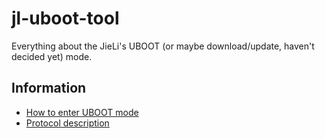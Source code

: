 # jl-uboot-tool

Everything about the JieLi's UBOOT (or maybe download/update, haven't decided yet) mode.

## Information

- [How to enter UBOOT mode](enter-uboot-mode.md)
- [Protocol description](protocol.md)
